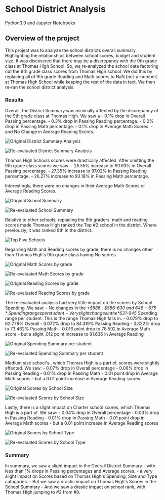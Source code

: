# School District Analysis
Python3.9 and Jupyter Notebooks

## Overview of the project
This project was to analyze the school districts overall summary. Highlighting the relationships between school scores, budget and student size.
It was discovered that there may be a discrepancy with the 9th grade class at Thomas High School. So, we re-analyzed the school data factoring out
the 9th grade class scores from Thomas High school. We did this by replacing all of 9th grade Reading and Math scores to NaN (not-a-number) at Thomas High School
while keeping the rest of the data in tact. We then re-ran the school district analysis.

### Results
Overall, the District Summary was minimally affected by the discrepancy of the 9th grade class at Thomas High. We saw a 
	- 0.1% drop in Overall Passing percentage.
	- 0.3% drop in Passing Reading percentage.
	- 0.2% drop in Passing Math percentage.
	- 0.1% drop in Average Math Scores.
	- and No Change in Average Reading Scores.

![Original District Summary Analysis](Resources/Original_District_summary.png)

![Re-evaluated District Summary Analysis](Resources/Disctrict_summary_minus_9th_graders.png)

Thomas High Schools scores were drastically affected. After omitting the 9th grade class scores we saw:
	- 25.55% increase to 90.63% in Overall Passing percentage.
	- 27.35% increase to 97.02% in Passing Reading percentage.
	- 26.27% increase to 93.18% in Passing Math percentage.

Interestingly, there were no changes in their Average Math Scores or Average Reading Scores.

![Original School Summary](Resources/Original_School_Summary.png)

![Re-evaluated School Summary](Resources/Corrected_School_summary.png)

Relative to other schools, replacing the 9th graders' math and reading scores made Thomas High ranked the Top #2 school in the district.
Where previously, it was ranked 8th in the district.

![Top Five Schools](Resources/Top_five.png)

Regarding Math and Reading scores by grade, there is no changes other than Thomas High's 9th grade class having No scores

![Original Math Scores by grade](Resources/original_math_scores_by_grade.png)

![Re-evaluated Math Scores by grade](Resources/updated_math_scores_by_grade.png)

![Original Reading Scores by grade](Resources/original_reading_scores_by_grade.png)

![Re-evaluated Reading Scores by grade](Resources/updated_reading_scores_by_grade.png)

The re-evaluated analysis had very little impact on the scores by School Spending. We saw:
	- No changes in the *<$586 , $586-630 and $646-675* Spending ranges per student
	- Very slight changes in the *$631-645* Spending range per student. This is the range Thomas High falls in.
		- 0.079% drop to 62.778% Overall 
		- 0.072% drop to 84.319% Passing Reading
		- 0.322% drop to 73.462% Passing Math
		- 0.016 point drop to 78.502 in Average Math score
		- but a slight .012 point increase to 81.636 in Average Reading

![Original Spending Summary per student](Resources/original_spending_summary.png)

![Re-evaluated Spending Summary per student](Resources/updated_spending_summary.png)

Medium size school's , which Thomas High is a part of, scores were slightly affected. We saw:
	- 0.07% drop in Overall percentage
	- 0.06% drop in Passing Reading
	- 0.01% drop in Passing Math
	- 0.01 point drop in Average Math scores
	- but a 0.01 point increase in Average Reading scores
	
![Original Scores by School Size](Resources/original_scores_by_size.png)

![Re-evaluated Scores by School Size](Resources/updated_scores_by_size.png)


Lastly, there is a slight impact on Charter school scores, which Thomas High is a part of. We saw:
	- 0.04% drop in Overall percentage
	- 0.03% drop in Passing Reading
	- 0.01% drop in Passing Math
	- 0.01 point drop in Average Math scores
	- but a 0.01 point increase in Average Reading scores

![Original Scores by School Type](Resources/original_scores_by_type.png)

![Re-evaluated Scores by School Type](Resources/updated_scores_by_type.png)

### Summary
In summary, we saw a slight impact in the Overall District Summary 
	- with less than 1% drops in Passing percentages and Average scores.
	- a very slight impact on Scores based on Thomas High's Spending, Size and Type catagories.
	- But we saw a drastic impact on Thomas High's Scores in the School Summary
	- And we saw a drastic impact on school rank, with Thomas High jumping to #2 from #8.